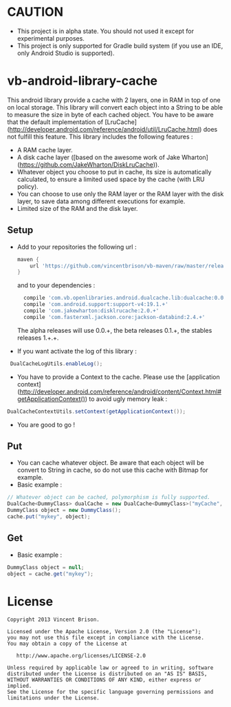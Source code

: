 CAUTION
=======
 - This project is in alpha state. You should not used it except for experimental purposes.
 - This project is only supported for Gradle build system (if you use an IDE, only Android Studio is supported).

vb-android-library-cache
========================

This android library provide a cache with 2 layers, one in RAM in top of one on local storage.
This library will convert each object into a String to be able to measure the size in byte of each cached object.
You have to be aware that the default implementation of [LruCache] (http://developer.android.com/reference/android/util/LruCache.html) does not fulfill this feature.
This library includes the following features :
 - A RAM cache layer.
 - A disk cache layer ([based on the awesome work of Jake Wharton] (https://github.com/JakeWharton/DiskLruCache)).
 - Whatever object you choose to put in cache, its size is automatically calculated, to ensure a limited used space by the cache (with LRU policy).
 - You can choose to use only the RAM layer or the RAM layer with the disk layer, to save data among different executions for example.
 - Limited size of the RAM and the disk layer.
 
Setup
-----
 - Add to your repositories the following url :
 
   ```gradle
   maven {
       url 'https://github.com/vincentbrison/vb-maven/raw/master/release/'
   }
   ```
   and to your dependencies :
   
   ```gradle
     compile 'com.vb.openlibraries.android.dualcache.lib:dualcache:0.0.+@aar'
     compile 'com.android.support:support-v4:19.1.+'
     compile 'com.jakewharton:disklrucache:2.0.+'
     compile 'com.fasterxml.jackson.core:jackson-databind:2.4.+'

   ```
    The alpha releases will use 0.0.+, the beta releases 0.1.+, the stables releases 1.+.+.
 - If you want activate the log of this library :
 
  ```Java
   DualCacheLogUtils.enableLog();
  ```
 - You have to provide a Context to the cache. Please use the [application context] (http://developer.android.com/reference/android/content/Context.html#getApplicationContext())
 to avoid ugly memory leak : 
 
  ```Java
  DualCacheContextUtils.setContext(getApplicationContext());
  ```
  
 - You are good to go !
  
Put
---
 - You can cache whatever object. Be aware that each object will be convert to String in cache, so do not use this cache with Bitmap for example.
 - Basic example :
 
 ```Java
 // Whatever object can be cached, polymorphism is fully supported.
 DualCache<DummyClass> dualCache = new DualCache<DummyClass>("myCache", 1, maxRamSize, maxDiskSize, DummyClass.class);
 DummyClass object = new DummyClass();
 cache.put("mykey", object);
 ```

    
Get
---
 - Basic example :
 
 ```Java
 DummyClass object = null;
 object = cache.get("mykey");
  ```
  
License
=======

    Copyright 2013 Vincent Brison.

    Licensed under the Apache License, Version 2.0 (the "License");
    you may not use this file except in compliance with the License.
    You may obtain a copy of the License at

       http://www.apache.org/licenses/LICENSE-2.0

    Unless required by applicable law or agreed to in writing, software
    distributed under the License is distributed on an "AS IS" BASIS,
    WITHOUT WARRANTIES OR CONDITIONS OF ANY KIND, either express or implied.
    See the License for the specific language governing permissions and
    limitations under the License.

 